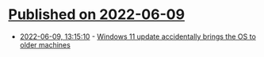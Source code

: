 # [Published on 2022-06-09](index.md)

* [2022-06-09, 13:15:10](https://news.ycombinator.com/item?id=31680775) - [Windows 11 update accidentally brings the OS to older machines](https://www.techradar.com/news/windows-11-update-accidentally-brings-the-os-to-older-machines)
